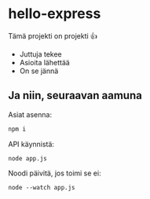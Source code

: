 # hello-express

Tämä projekti on projekti 👍

- Juttuja tekee
- Asioita lähettää
- On se jännä

## Ja niin, seuraavan aamuna

Asiat asenna:

```sh
npm i
```

API käynnistä:

`node app.js`

Noodi päivitä, jos toimi se ei:

`node --watch app.js`
